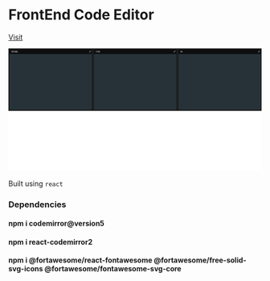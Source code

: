 # FrontEnd Code Editor

<a href="code-editor-ssk.netlify.app/">Visit</a>

<p align="center"><img src="./src/assets/ss1.png" /></p>

Built using `react`

### Dependencies

#### npm i codemirror@version5

#### npm i react-codemirror2

#### npm i @fortawesome/react-fontawesome @fortawesome/free-solid-svg-icons @fortawesome/fontawesome-svg-core
